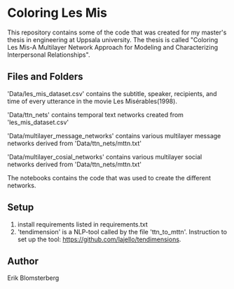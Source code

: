 # Coloring Les Mis
This repository contains some of the code that was created for my master's thesis in engineering at Uppsala university. The thesis is called "Coloring Les Mis-A Multilayer Network Approach for Modeling and Characterizing Interpersonal Relationships".

## Files and Folders
'Data/les_mis_dataset.csv' contains the subtitle, speaker, recipients, and time of every utterance in the movie Les Misérables(1998).

'Data/ttn_nets' contains temporal text networks created from 'les_mis_dataset.csv'

'Data/multilayer_message_networks' contains various multilayer message networks derived from 'Data/ttn_nets/mttn.txt'

'Data/multilayer_cosial_networks' contains various multilayer social networks derived from 'Data/ttn_nets/mttn.txt'

The notebooks contains the code that was used to create the different networks.

## Setup
1. install requirements listed in requirements.txt
2. 'tendimension' is a NLP-tool called by the file 'ttn_to_mttn'. Instruction to set up the tool: https://github.com/lajello/tendimensions.

## Author
Erik Blomsterberg
